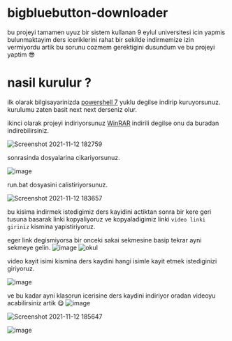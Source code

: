 # bigbluebutton-downloader
bu projeyi tamamen uyuz bir sistem kullanan 9 eylul universitesi icin yapmis bulunmaktayim ders iceriklerini rahat bir sekilde indirmemize izin vermiyordu artik bu sorunu  cozmem gerektigini dusundum ve bu projeyi yaptim 😎
# nasil kurulur ?
 ilk olarak bilgisayarinizda [powershell 7](https://github.com/PowerShell/PowerShell/releases/download/v7.2.0/PowerShell-7.2.0-win-x64.msi) yuklu degilse indirip kuruyorsunuz.
 kurulumu zaten basit next next derseniz olur.
 
ikinci olarak projeyi indiriyorsunuz [WinRAR](https://www.win-rar.com/fileadmin/winrar-versions/winrar/winrar-x64-602tr.exe) indirili degilse onu da buradan indirebilirsiniz.

![Screenshot 2021-11-12 182759](https://user-images.githubusercontent.com/48323786/141491740-cb2c2c57-25e8-48d5-8a5e-6326228794d0.jpg)

sonrasinda dosyalarina cikariyorsunuz.

![image](https://user-images.githubusercontent.com/48323786/141492750-134bece3-970d-475d-a778-de48d81be757.png)

run.bat dosyasini calistiriyorsunuz. 

![Screenshot 2021-11-12 183657](https://user-images.githubusercontent.com/48323786/141493019-31f5cd29-59ff-4d97-8657-fd1aa4e0e9e4.jpg)

bu kisima indirmek istedigimiz ders kayidini actiktan sonra bir kere geri tusuna basarak linki kopyaliyoruz ve kopyaladigimiz linki `video linki giriniz` kismina yapistiriyoruz.

eger link degismiyorsa bir onceki sakai sekmesine basip tekrar ayni sekmeye gelin.
![image](https://user-images.githubusercontent.com/48323786/141493620-d0704dd5-ea75-4bec-88c0-c1b99a1d0f07.png)
![okul](https://user-images.githubusercontent.com/48323786/141494520-672d2bfb-3917-4a36-b113-fb4fa1febeec.gif)

<p></p>

video kayit isimi kismina ders kaydini hangi isimle kayit etmek istediginizi giriyoruz.

![image](https://user-images.githubusercontent.com/48323786/141494913-7498d942-1363-4c50-8e00-b2ad25722a73.png)

ve bu kadar ayni klasorun icerisine ders kaydini indiriyor oradan videoyu acabilirsiniz artik 😋
![image](https://user-images.githubusercontent.com/48323786/141495980-d22ae4e0-87a9-4fa5-b3ef-6a1b09f678f1.png)

![Screenshot 2021-11-12 185647](https://user-images.githubusercontent.com/48323786/141496080-c4c38f65-eeab-446e-96f4-e0222289b54d.jpg)

![image](https://user-images.githubusercontent.com/48323786/141497008-c38ff034-6567-4f3f-8d29-dbd6878348e8.png)






